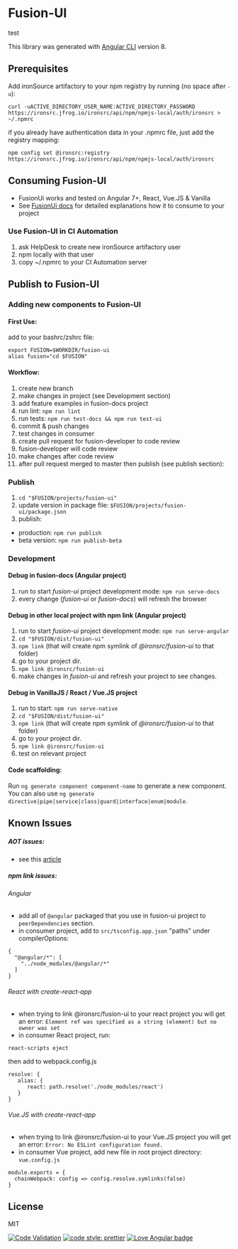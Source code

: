 # Fusion-UI

test

This library was generated with [Angular CLI](https://github.com/angular/angular-cli) version 8.

## Prerequisites

Add ironSource artifactory to your npm registry by running (no space after `-u`):
```
curl -uACTIVE_DIRECTORY_USER_NAME:ACTIVE_DIRECTORY_PASSWORD https://ironsrc.jfrog.io/ironsrc/api/npm/npmjs-local/auth/ironsrc > ~/.npmrc
```
if you already have authentication data in your .npmrc file, just add the registry mapping:
```
npm config set @ironsrc:registry https://ironsrc.jfrog.io/ironsrc/api/npm/npmjs-local/auth/ironsrc
```
## Consuming Fusion-UI
* FusionUi works and tested on Angular 7+, React, Vue.JS & Vanilla   
* See [FusionUi docs](http://fusion.ironsrc.net/docs/getting-started) for detailed explanations how it to consume to your project

### Use Fusion-UI in CI Automation
1. ask HelpDesk to create new ironSource artifactory user
2. npm locally with that user
3. copy ~/.npmrc to your CI Automation server

## Publish to Fusion-UI

### Adding new components to Fusion-UI

#### First Use:
add to your bashrc/zshrc file:
```
export FUSION=$WORKDIR/fusion-ui
alias fusion="cd $FUSION"
```
#### Workflow:
1. create new branch
2. make changes in project (see Development section)
3. add feature examples in fusion-docs project
4. run lint: `npm run lint`
5. run tests: `npm run test-docs && npm run test-ui`
6. commit & push changes
7. test changes in consumer
8. create pull request for fusion-developer to code review
9. fusion-developer will code review
10. make changes after code review
11. after pull request merged to master then publish (see publish section):

### Publish
1. `cd "$FUSION/projects/fusion-ui"`
2. update version in package file: `$FUSION/projects/fusion-ui/package.json`
3. publish:
* production: `npm run publish`
* beta version: `npm run publish-beta`
   
### Development

#### Debug in fusion-docs (Angular project)
1. run to start *fusion-ui* project development mode: `npm run serve-docs`
3. every change (*fusion-ui* or *fusion-docs*) will refresh the browser  

#### Debug in other local project with npm link (Angular project)
1. run to start *fusion-ui* project development mode: `npm run serve-angular`
2. `cd "$FUSION/dist/fusion-ui"`
3. `npm link` (that will create npm symlink of *@ironsrc/fusion-ui* to that folder)
4. go to your project dir.
5. `npm link @ironsrc/fusion-ui`
6. make changes in *fusion-ui* and refresh your project to see changes.

#### Debug in VanillaJS / React / Vue.JS project
1. run to start: `npm run serve-native`
2. `cd "$FUSION/dist/fusion-ui"`
3. `npm link` (that will create npm symlink of *@ironsrc/fusion-ui* to that folder)
4. go to your project dir.
5. `npm link @ironsrc/fusion-ui`
6. test on relevant project 


#### Code scaffolding:
Run `ng generate component component-name` to generate a new component. You can also use `ng generate directive|pipe|service|class|guard|interface|enum|module`.

## Known Issues

##### AOT issues:
* see this [article](https://blog.angularindepth.com/making-your-angular-2-library-statically-analyzable-for-aot-e1c6f3ebedd5)

##### npm link issues:
###### Angular
* add all of `@angular` packaged that you use in fusion-ui project to `peerDependencies` section.
* in consumer project, add to `src/tsconfig.app.json` "paths" under compilerOptions: 
```
{
  "@angular/*": [
    "../node_modules/@angular/*"
  ]
}
```

###### React with create-react-app
* when trying to link @ironsrc/fusion-ui to your react project you will get an error: `Element ref was specified as a string (element) but no owner was set`
* in consumer React project, run:
```
react-scripts eject 
``` 
then add to webpack.config.js
```
resolve: {
   alias: {
      react: path.resolve('./node_modules/react')
   }
}
```

###### Vue.JS with create-react-app
* when trying to link @ironsrc/fusion-ui to your Vue.JS project you will get an error: `Error: No ESLint configuration found.`
* in consumer Vue project, add new file in root project directory: `vue.config.js`
```
module.exports = {
  chainWebpack: config => config.resolve.symlinks(false)
}
```


## License

MIT

[![Code Validation](https://github.com/ironsource/fusion-ui/actions/workflows/ci_initiator.yml/badge.svg)](https://github.com/ironsource/fusion-ui/actions/workflows/ci_initiator.yml)
[![code style: prettier](https://img.shields.io/badge/code_style-prettier-ff69b4.svg?style=flat-square)](https://github.com/prettier/prettier)
[![Love Angular badge](https://img.shields.io/badge/angular-love-blue?logo=angular&angular=love)](https://www.github.com/angular/angular)
